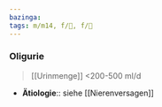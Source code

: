 ```yaml
---
bazinga: 
tags: m/m14, f/🍆, f/🍺
---
```

### Oligurie
> [[Urinmenge]] <200-500 ml/d
- **Ätiologie**:: siehe [[Nierenversagen]]